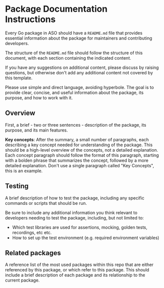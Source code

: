 # Package Documentation Instructions

Every Go package in ASO should have a `README.md` file that provides essential information about the package for maintainers and contributing developers. 

The structure of the `README.md` file should follow the structure of this document, with each section containing the indicated content.

If you have any suggestions on additional content, please discuss by raising questions, but otherwise don't add any additional content not covered by this template.

Please use simple and direct language, avoiding hyperbole. The goal is to provide clear, concise, and useful information about the package, its purpose, and how to work with it.

## Overview

First, a brief - two or three sentences - description of the package, its purpose, and its main features.

**Key concepts**: After the summary, a small number of paragraphs, each describing a key concept needed for understanding of the package. This should be a high-level overview of the concepts, not a detailed explanation. Each concept paragraph should follow the format of this paragraph, starting with a bolden phrase that summarizes the concept, followed by a more detailed explanation. Don't use a single paragraph called "Key Concepts", this is an example.

## Testing

A brief description of how to test the package, including any specific commands or scripts that should be run. 

Be sure to include any additional information you think relevant to developers needing to test the package, including, but not limited to:

* Which test libraries are used for assertions, mocking, golden tests, recordings, etc etc.
* How to set up the test environment (e.g. required environment variables)

## Related packages

A reference list of the most used packages within this repo that are either referenced by this package, or which refer to this package. This should include a brief description of each package and its relationship to the current package.



